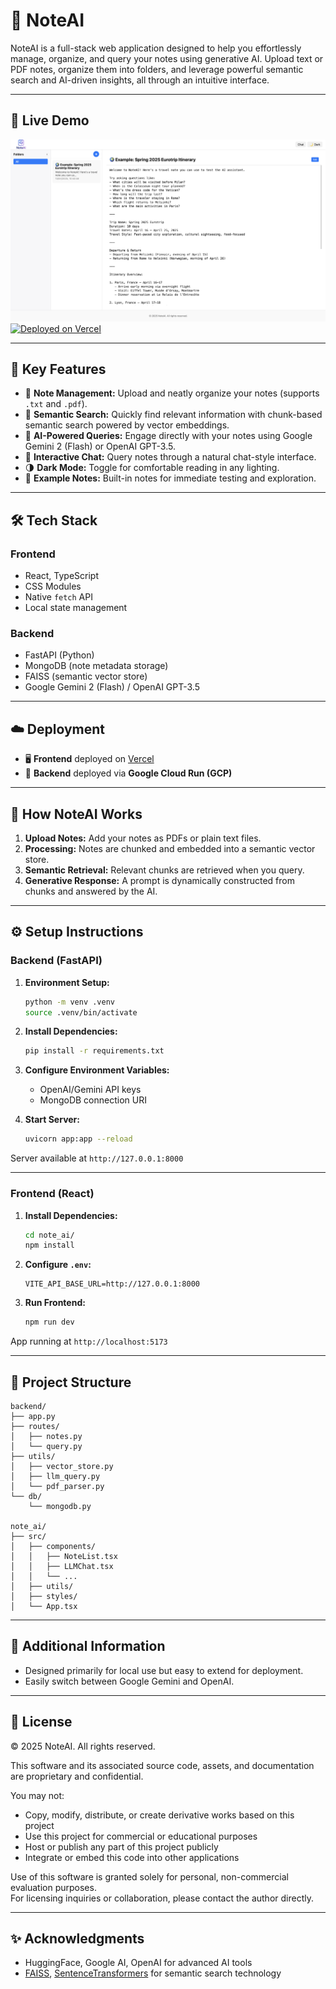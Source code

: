 # 🧠 NoteAI 

NoteAI is a full-stack web application designed to help you effortlessly manage, organize, and query your notes using generative AI. Upload text or PDF notes, organize them into folders, and leverage powerful semantic search and AI-driven insights, all through an intuitive interface.

---

## 🔗 Live Demo

[![NoteAI Preview](note_ai/public/web_snapshot.png)](https://note-ai-frontend.vercel.app)  
[![Deployed on Vercel](https://img.shields.io/badge/Vercel-Live-black?logo=vercel)](https://note-ai-frontend.vercel.app)

---

## 🚀 Key Features

- 📁 **Note Management:** Upload and neatly organize your notes (supports `.txt` and `.pdf`).
- 🔎 **Semantic Search:** Quickly find relevant information with chunk-based semantic search powered by vector embeddings.
- 🤖 **AI-Powered Queries:** Engage directly with your notes using Google Gemini 2 (Flash) or OpenAI GPT-3.5.
- 💬 **Interactive Chat:** Query notes through a natural chat-style interface.
- 🌗 **Dark Mode:** Toggle for comfortable reading in any lighting.
- 📄 **Example Notes:** Built-in notes for immediate testing and exploration.

---

## 🛠️ Tech Stack

### Frontend
- React, TypeScript
- CSS Modules
- Native `fetch` API
- Local state management

### Backend
- FastAPI (Python)
- MongoDB (note metadata storage)
- FAISS (semantic vector store)
- Google Gemini 2 (Flash) / OpenAI GPT-3.5

---

## ☁️ Deployment

- 🖥 **Frontend** deployed on [Vercel](https://vercel.com)
- 🔧 **Backend** deployed via **Google Cloud Run (GCP)**

---

## 🧪 How NoteAI Works

1. **Upload Notes:** Add your notes as PDFs or plain text files.
2. **Processing:** Notes are chunked and embedded into a semantic vector store.
3. **Semantic Retrieval:** Relevant chunks are retrieved when you query.
4. **Generative Response:** A prompt is dynamically constructed from chunks and answered by the AI.

---

## ⚙️ Setup Instructions

### Backend (FastAPI)

1. **Environment Setup:**
   ```bash
   python -m venv .venv
   source .venv/bin/activate 
   ```

2. **Install Dependencies:**
   ```bash
   pip install -r requirements.txt
   ```

3. **Configure Environment Variables:**
   - OpenAI/Gemini API keys
   - MongoDB connection URI

4. **Start Server:**
   ```bash
   uvicorn app:app --reload
   ```

Server available at `http://127.0.0.1:8000`

---

### Frontend (React)

1. **Install Dependencies:**
   ```bash
   cd note_ai/
   npm install
   ```

2. **Configure `.env`:**
   ```env
   VITE_API_BASE_URL=http://127.0.0.1:8000
   ```

3. **Run Frontend:**
   ```bash
   npm run dev
   ```

App running at `http://localhost:5173`

---

## 📂 Project Structure

```
backend/
├── app.py
├── routes/
│   ├── notes.py
│   └── query.py
├── utils/
│   ├── vector_store.py
│   ├── llm_query.py
│   └── pdf_parser.py
└── db/
    └── mongodb.py

note_ai/
├── src/
│   ├── components/
│   │   ├── NoteList.tsx
│   │   ├── LLMChat.tsx
│   │   └── ...
│   ├── utils/
│   ├── styles/
│   └── App.tsx
```

[//]: # (---)

[//]: # ()
[//]: # (## 🧠 Example Queries)

[//]: # ()
[//]: # (Start by asking:)

[//]: # (- "What cities will the traveler visit before Milan?")

[//]: # (- "Where is the traveler staying in Rome?")

[//]: # (- "Main activities planned in Paris?")

---

## 📌 Additional Information

- Designed primarily for local use but easy to extend for deployment.
- Easily switch between Google Gemini and OpenAI.

---

## 📜 License

© 2025 NoteAI. All rights reserved.

This software and its associated source code, assets, and documentation are proprietary and confidential. 

You may not:

- Copy, modify, distribute, or create derivative works based on this project
- Use this project for commercial or educational purposes
- Host or publish any part of this project publicly
- Integrate or embed this code into other applications

Use of this software is granted solely for personal, non-commercial evaluation purposes.  
For licensing inquiries or collaboration, please contact the author directly.

---

## ✨ Acknowledgments

- HuggingFace, Google AI, OpenAI for advanced AI tools
- [FAISS](https://github.com/facebookresearch/faiss), [SentenceTransformers](https://www.sbert.net/) for semantic search technology

